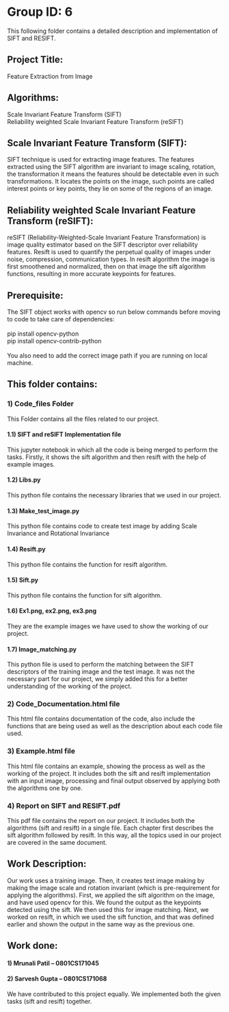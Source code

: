 # Group ID: 6

This following folder contains a detailed description and implementation of SIFT and RESIFT.

## Project Title:
Feature Extraction from Image

## Algorithms:
Scale Invariant Feature Transform (SIFT) <br>
Reliability weighted Scale Invariant Feature Transform (reSIFT)

## Scale Invariant Feature Transform (SIFT):
SIFT technique is used for extracting image features. The features extracted using
the SIFT algorithm are invariant to image scaling, rotation, the transformation it
means the features should be detectable even in such transformations. It locates the
points on the image, such points are called interest points or key points, they lie on
some of the regions of an image.

## Reliability weighted Scale Invariant Feature Transform (reSIFT):
reSIFT (Reliability-Weighted-Scale Invariant Feature Transformation) is image
quality estimator based on the SIFT descriptor over reliability features. Resift is
used to quantify the perpetual quality of images under noise, compression,
communication types. In resift algorithm the image is first smoothened and
normalized, then on that image the sift algorithm functions, resulting in more
accurate keypoints for features.

## Prerequisite:
The SIFT object works with opencv so run below commands before moving to
code to take care of dependencies: <br><br>
pip install opencv-python <br>
pip install opencv-contrib-python <br><br>
You also need to add the correct image path if you are running on local machine.

## This folder contains:
### 1) Code_files Folder
This Folder contains all the files related to our project.
#### 1.1) SIFT and reSIFT Implementation file
This jupyter notebook in which all the code is being merged to
perform the tasks. Firstly, it shows the sift algorithm and then resift
with the help of example images.
#### 1.2) Libs.py
This python file contains the necessary libraries that we used in our
project.
#### 1.3) Make_test_image.py
This python file contains code to create test image by adding Scale
Invariance and Rotational Invariance
#### 1.4) Resift.py
This python file contains the function for resift algorithm.
#### 1.5) Sift.py
This python file contains the function for sift algorithm.
#### 1.6) Ex1.png, ex2.png, ex3.png
They are the example images we have used to show the working of
our project.
#### 1.7) Image_matching.py
This python file is used to perform the matching between the SIFT
descriptors of the training image and the test image. It was not the
necessary part for our project, we simply added this for a better
understanding of the working of the project.

### 2) Code_Documentation.html file
This html file contains documentation of the code, also include the
functions that are being used as well as the description about each code file
used.
### 3) Example.html file
This html file contains an example, showing the process as well as the
working of the project. It includes both the sift and resift implementation
with an input image, processing and final output observed by applying both
the algorithms one by one.
### 4) Report on SIFT and RESIFT.pdf
This pdf file contains the report on our project. It includes both the
algorithms (sift and resift) in a single file. Each chapter first describes the
sift algorithm followed by resift. In this way, all the topics used in our
project are covered in the same document.

## Work Description:
Our work uses a training image. Then, it creates test image making by
making the image scale and rotation invariant (which is pre-requirement for
applying the algorithms). First, we applied the sift algorithm on the image,
and have used opencv for this. We found the output as the keypoints
detected using the sift. We then used this for image matching. Next, we
worked on resift, in which we used the sift function, and that was defined
earlier and shown the output in the same way as the previous one.

## Work done:
#### 1) Mrunali Patil – 0801CS171045
#### 2) Sarvesh Gupta – 0801CS171068
We have contributed to this project equally. We implemented both the given
tasks (sift and resift) together.
